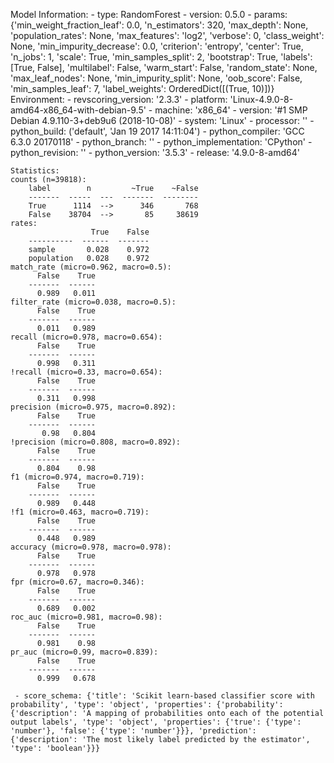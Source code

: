 Model Information:
	 - type: RandomForest
	 - version: 0.5.0
	 - params: {'min_weight_fraction_leaf': 0.0, 'n_estimators': 320, 'max_depth': None, 'population_rates': None, 'max_features': 'log2', 'verbose': 0, 'class_weight': None, 'min_impurity_decrease': 0.0, 'criterion': 'entropy', 'center': True, 'n_jobs': 1, 'scale': True, 'min_samples_split': 2, 'bootstrap': True, 'labels': [True, False], 'multilabel': False, 'warm_start': False, 'random_state': None, 'max_leaf_nodes': None, 'min_impurity_split': None, 'oob_score': False, 'min_samples_leaf': 7, 'label_weights': OrderedDict([(True, 10)])}
	Environment:
	 - revscoring_version: '2.3.3'
	 - platform: 'Linux-4.9.0-8-amd64-x86_64-with-debian-9.5'
	 - machine: 'x86_64'
	 - version: '#1 SMP Debian 4.9.110-3+deb9u6 (2018-10-08)'
	 - system: 'Linux'
	 - processor: ''
	 - python_build: ('default', 'Jan 19 2017 14:11:04')
	 - python_compiler: 'GCC 6.3.0 20170118'
	 - python_branch: ''
	 - python_implementation: 'CPython'
	 - python_revision: ''
	 - python_version: '3.5.3'
	 - release: '4.9.0-8-amd64'
	
	Statistics:
	counts (n=39818):
		label        n         ~True    ~False
		-------  -----  ---  -------  --------
		True      1114  -->      346       768
		False    38704  -->       85     38619
	rates:
		              True    False
		----------  ------  -------
		sample       0.028    0.972
		population   0.028    0.972
	match_rate (micro=0.962, macro=0.5):
		  False    True
		-------  ------
		  0.989   0.011
	filter_rate (micro=0.038, macro=0.5):
		  False    True
		-------  ------
		  0.011   0.989
	recall (micro=0.978, macro=0.654):
		  False    True
		-------  ------
		  0.998   0.311
	!recall (micro=0.33, macro=0.654):
		  False    True
		-------  ------
		  0.311   0.998
	precision (micro=0.975, macro=0.892):
		  False    True
		-------  ------
		   0.98   0.804
	!precision (micro=0.808, macro=0.892):
		  False    True
		-------  ------
		  0.804    0.98
	f1 (micro=0.974, macro=0.719):
		  False    True
		-------  ------
		  0.989   0.448
	!f1 (micro=0.463, macro=0.719):
		  False    True
		-------  ------
		  0.448   0.989
	accuracy (micro=0.978, macro=0.978):
		  False    True
		-------  ------
		  0.978   0.978
	fpr (micro=0.67, macro=0.346):
		  False    True
		-------  ------
		  0.689   0.002
	roc_auc (micro=0.981, macro=0.98):
		  False    True
		-------  ------
		  0.981    0.98
	pr_auc (micro=0.99, macro=0.839):
		  False    True
		-------  ------
		  0.999   0.678
	
	 - score_schema: {'title': 'Scikit learn-based classifier score with probability', 'type': 'object', 'properties': {'probability': {'description': 'A mapping of probabilities onto each of the potential output labels', 'type': 'object', 'properties': {'true': {'type': 'number'}, 'false': {'type': 'number'}}}, 'prediction': {'description': 'The most likely label predicted by the estimator', 'type': 'boolean'}}}

